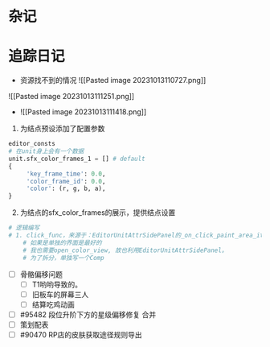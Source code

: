 

# 杂记


# 追踪日记

- 资源找不到的情况
![[Pasted image 20231013110727.png]]

![[Pasted image 20231013111251.png]]

- ![[Pasted image 20231013111418.png]]





1. 为结点预设添加了配置参数
```python
editor_consts
# 在unit身上会有一个数据
unit.sfx_color_frames_1 = [] # default
{
	 'key_frame_time': 0.0,
	 'color_frame_id': 0.0,
	 'color': (r, g, b, a),
}
```

2. 为结点的sfx_color_frames的展示，提供结点设置

```python
# 逻辑编写
# 1. click_func，来源于：EditorUnitAttrSidePanel的_on_click_paint_area_item（因为调色版，在该界面上作为“组件”存在），核心：open_color_view
	# 如果是单独的界面是最好的
	# 我也需要open_color_view, 故也利用EditorUnitAttrSidePanel。
	# 为了拆分，单独写一个Comp

```











- [ ] 骨骼偏移问题
	- [ ] T1哟哟导致的。
	- [ ] 旧板车的屏幕三人
	- [ ] 结算吃鸡动画
- [ ] #95482 段位升阶下方的星级偏移修复 合并
- [ ] 策划配表
- [ ] #90470 RP店的皮肤获取途径规则导出